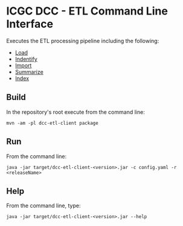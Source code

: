 ICGC DCC - ETL Command Line Interface
===

Executes the ETL processing pipeline including the following:

*	[Load](../dcc-etl-loader/README.md)
*	[Indentify](https://github.com/icgc-dcc/dcc-id)
*	[Import](../dcc-etl-importer/README.md)
*	[Summarize](../dcc-etl-summarizer/README.md)
*	[Index](../dcc-etl-indexer/README.md)

Build
---

In the repository's root execute from the command line:

	mvn -am -pl dcc-etl-client package


Run
---

From the command line:

`java -jar target/dcc-etl-client-<version>.jar -c config.yaml -r <releaseName>`


Help
---

From the command line, type:

`java -jar target/dcc-etl-client-<version>.jar --help`


